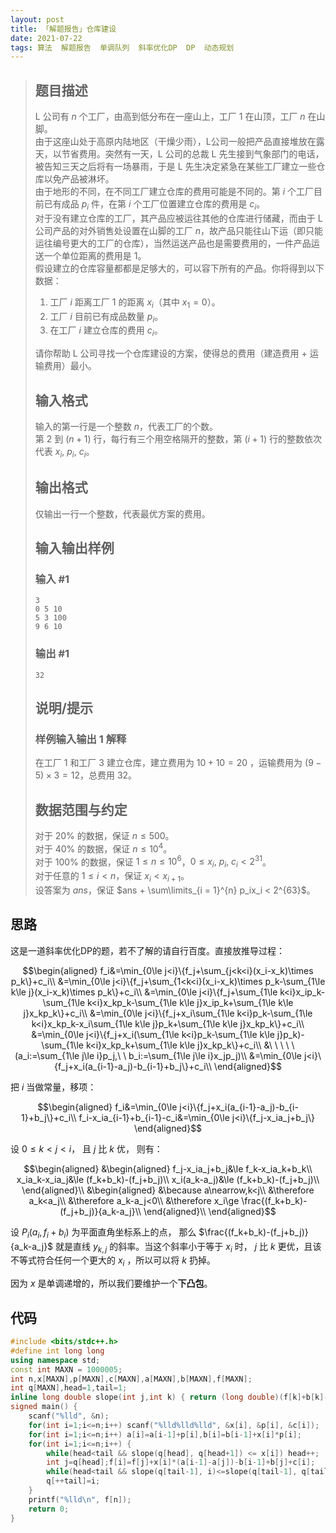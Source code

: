 ```yaml
---
layout: post
title: 「解题报告」仓库建设
date: 2021-07-22
tags: 算法  解题报告  单调队列  斜率优化DP  DP  动态规划
---
```

> ## 题目描述
> L 公司有 $n$ 个工厂，由高到低分布在一座山上，工厂 $1$ 在山顶，工厂 $n$ 在山脚。  
> 由于这座山处于高原内陆地区（干燥少雨），L公司一般把产品直接堆放在露天，以节省费用。突然有一天，L 公司的总裁 L 先生接到气象部门的电话，被告知三天之后将有一场暴雨，于是 L 先生决定紧急在某些工厂建立一些仓库以免产品被淋坏。  
> 由于地形的不同，在不同工厂建立仓库的费用可能是不同的。第 $i$ 个工厂目前已有成品 $p_i$​ 件，在第 $i$ 个工厂位置建立仓库的费用是 $c_i$。  
> 对于没有建立仓库的工厂，其产品应被运往其他的仓库进行储藏，而由于 L 公司产品的对外销售处设置在山脚的工厂 $n$，故产品只能往山下运（即只能运往编号更大的工厂的仓库），当然运送产品也是需要费用的，一件产品运送一个单位距离的费用是 $1$。  
> 假设建立的仓库容量都都是足够大的，可以容下所有的产品。你将得到以下数据：  
> 1. 工厂 $i$ 距离工厂 $1$ 的距离 $x_i$​（其中 $x_1=0$）。  
> 2. 工厂 $i$ 目前已有成品数量 $p_i$。  
> 3. 在工厂 $i$ 建立仓库的费用 $c_i$。    
> 
> 请你帮助 L 公司寻找一个仓库建设的方案，使得总的费用（建造费用 + 运输费用）最小。  
> ## 输入格式  
> 输入的第一行是一个整数 $n$，代表工厂的个数。  
> 第 $2$ 到 $(n + 1)$ 行，每行有三个用空格隔开的整数，第 $(i + 1)$ 行的整数依次代表 $x_i,~p_i,~c_i$。  
> ## 输出格式  
> 仅输出一行一个整数，代表最优方案的费用。  
> ## 输入输出样例  
> ### 输入 #1  
> ```none
> 3
> 0 5 10
> 5 3 100
> 9 6 10
> ```
> ### 输出 #1  
> ```none
> 32
> ```
> ## 说明/提示  
> ### 样例输入输出 $1$ 解释  
> 在工厂 $1$ 和工厂 $3$ 建立仓库，建立费用为 $10+10=20$ ，运输费用为 $(9-5) \times 3 = 12$，总费用 $32$。  
> ## 数据范围与约定  
> 对于 $20\%$ 的数据，保证 $n \leq 500$。  
> 对于 $40\%$ 的数据，保证 $n \leq 10^4$。  
> 对于 $100\%$ 的数据，保证 $1 \leq n \leq 10^6$，$0 \leq x_i,~p_i,~c_i < 2^{31}$。  
> 对于任意的 $1 \leq i < n$，保证 $x_i < x_{i + 1}$。  
> 设答案为 $ans$，保证 $ans + \sum\limits_{i = 1}^{n} p_ix_i < 2^{63}$。  

## 思路
这是一道斜率优化DP的题，若不了解的请自行百度。直接放推导过程：

$$\begin{aligned}
f_i&=\min_{0\le j<i}\{f_j+\sum_{j<k<i}(x_i-x_k)\times p_k\}+c_i\\
&=\min_{0\le j<i}\{f_j+\sum_{1<k<i}(x_i-x_k)\times p_k-\sum_{1\le k\le j}(x_i-x_k)\times p_k\}+c_i\\
&=\min_{0\le j<i}\{f_j+\sum_{1\le k<i}x_ip_k-\sum_{1\le k<i}x_kp_k-\sum_{1\le k\le j}x_ip_k+\sum_{1\le k\le j}x_kp_k\}+c_i\\
&=\min_{0\le j<i}\{f_j+x_i\sum_{1\le k<i}p_k-\sum_{1\le k<i}x_kp_k-x_i\sum_{1\le k\le j}p_k+\sum_{1\le k\le j}x_kp_k\}+c_i\\
&=\min_{0\le j<i}\{f_j+x_i(\sum_{1\le k<i}p_k-\sum_{1\le k\le j}p_k)-\sum_{1\le k<i}x_kp_k+\sum_{1\le k\le j}x_kp_k\}+c_i\\
&\ \ \ \ \ (a_i:=\sum_{1\le j\le i}p_j,\ \ b_i:=\sum_{1\le j\le i}x_jp_j)\\
&=\min_{0\le j<i}\{f_j+x_i(a_{i-1}-a_j)-b_{i-1}+b_j\}+c_i\\
\end{aligned}$$

把 $i$ 当做常量，移项：

$$\begin{aligned}
f_i&=\min_{0\le j<i}\{f_j+x_i(a_{i-1}-a_j)-b_{i-1}+b_j\}+c_i\\
f_i-x_ia_{i-1}+b_{i-1}-c_i&=\min_{0\le j<i}\{f_j-x_ia_j+b_j\}
\end{aligned}$$

设 $0\le k<j<i$， 且 $j$ 比 $k$ 优， 则有：

$$\begin{aligned}
&\begin{aligned}
f_j-x_ia_j+b_j&\le f_k-x_ia_k+b_k\\
x_ia_k-x_ia_j&\le (f_k+b_k)-(f_j+b_j)\\
x_i(a_k-a_j)&\le (f_k+b_k)-(f_j+b_j)\\
\end{aligned}\\
&\begin{aligned}
&\because a\nearrow,k<j\\
&\therefore a_k<a_j\\
&\therefore a_k-a_j<0\\
&\therefore x_i\ge \frac{(f_k+b_k)-(f_j+b_j)}{a_k-a_j}\\
\end{aligned}\\
\end{aligned}$$

设 $P_i(a_i,f_i+b_i)$ 为平面直角坐标系上的点， 那么 $\frac{(f_k+b_k)-(f_j+b_j)}{a_k-a_j}$ 就是直线 $y_{k,j}$ 的斜率。当这个斜率小于等于 $x_i$ 时， $j$ 比 $k$ 更优，且该不等式符合任何一个更大的 $x_i$ ，所以可以将 $k$ 扔掉。

因为 $x$ 是单调递增的，所以我们要维护一个**下凸包**。

## 代码

```cpp
#include <bits/stdc++.h>
#define int long long
using namespace std;
const int MAXN = 1000005;
int n,x[MAXN],p[MAXN],c[MAXN],a[MAXN],b[MAXN],f[MAXN];
int q[MAXN],head=1,tail=1;
inline long double slope(int j,int k) { return (long double)(f[k]+b[k]-f[j]-b[j])/(a[k]-a[j]); }
signed main() {
    scanf("%lld", &n);
    for(int i=1;i<=n;i++) scanf("%lld%lld%lld", &x[i], &p[i], &c[i]);
    for(int i=1;i<=n;i++) a[i]=a[i-1]+p[i],b[i]=b[i-1]+x[i]*p[i];
    for(int i=1;i<=n;i++) {
        while(head<tail && slope(q[head], q[head+1]) <= x[i]) head++;
        int j=q[head];f[i]=f[j]+x[i]*(a[i-1]-a[j])-b[i-1]+b[j]+c[i];
        while(head<tail && slope(q[tail-1], i)<=slope(q[tail-1], q[tail])) tail--;
        q[++tail]=i;
    }
    printf("%lld\n", f[n]);
    return 0;
}
```